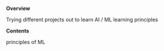 **Overview**

Trying different projects out to learn AI / ML learning principles 

**Contents**

principles of ML
